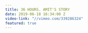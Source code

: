 ```yaml
---
title: 36 HOURS. AMIT'S STORY
date: 2019-06-18 16:34:00 Z
video-link: "//vimeo.com/339286324"
featured: true
---
```


